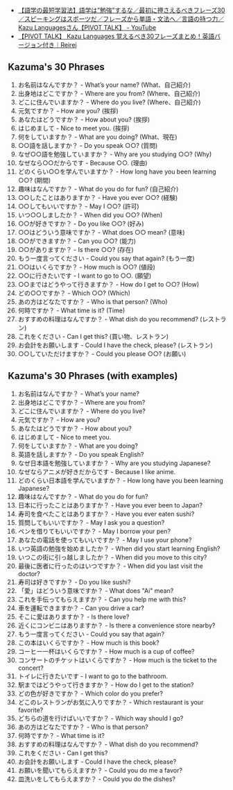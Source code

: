 - [【語学の最短学習法】語学は”勉強”するな／最初に押さえるべきフレーズ30／スピーキングはスポーツだ／フレーズから単語・文法へ／言語の持つ力／Kazu Languagesさん【PIVOT TALK】 - YouTube](https://www.youtube.com/watch?v=Q5GDR7P39GE)
- [【PIVOT TALK】 Kazu Languages 覚えるべき30フレーズまとめ！英語バージョン付き｜Reirei](https://note.com/reireireijinjin6/n/n270c6f4dd0ae)

## Kazuma's 30 Phrases

1. お名前はなんですか？ - What’s your name? (What、自己紹介)
2. 出身地はどこですか？ - Where are you from? (Where、自己紹介)
3. どこに住んでいますか？ - Where do you live? (Where、自己紹介)
4. 元気ですか？ - How are you? (挨拶)
5. あなたはどうですか？ - How about you? (挨拶)
6. はじめまして - Nice to meet you. (挨拶)
7. 何をしていますか？ - What are you doing? (What、現在)
8. ○○語を話しますか？ - Do you speak ○○? (質問)
9. なぜ○○語を勉強していますか？ - Why are you studying ○○? (Why)
10. なぜなら○○だからです - Because ○○. (理由)
11. どのくらい○○を学んでいますか？ - How long have you been learning ○○? (期間)
12. 趣味はなんですか？ - What do you do for fun? (自己紹介)
13. ○○したことはありますか？ - Have you ever ○○? (経験)
14. ○○してもいいですか？ - May I ○○? (許可)
15. いつ○○しましたか？ - When did you ○○? (When)
16. ○○が好きですか？ - Do you like ○○? (好み)
17. ○○はどういう意味ですか？ - What does ○○ mean? (意味)
18. ○○ができますか？ - Can you ○○? (能力)
19. ○○がありますか？ - Is there ○○? (存在)
20. もう一度言ってください - Could you say that again? (もう一度)
21. ○○はいくらですか？ - How much is ○○? (値段)
22. ○○に行きたいです - I want to go to ○○. (願望)
23. ○○まではどうやって行きますか？ - How do I get to ○○? (How)
24. どの○○ですか？ - Which ○○? (Which)
25. あの方はどなたですか？ - Who is that person? (Who)
26. 何時ですか？ - What time is it? (Time)
27. おすすめの料理はなんですか？ - What dish do you recommend? (レストラン)
28. これをください - Can I get this? (買い物、レストラン)
29. お会計をお願いします - Could I have the check, please? (レストラン)
30. ○○していただけますか？ - Could you please ○○? (お願い)

## Kazuma's 30 Phrases (with examples)

1. お名前はなんですか？ - What’s your name?
2. 出身地はどこですか？ - Where are you from?
3. どこに住んでいますか？ - Where do you live?
4. 元気ですか？ - How are you?
5. あなたはどうですか？ - How about you?
6. はじめまして - Nice to meet you.
7. 何をしていますか？ - What are you doing?
8. 英語を話しますか？ - Do you speak English?
9. なぜ日本語を勉強していますか？ - Why are you studying Japanese?
10. なぜならアニメが好きだからです - Because I like anime.
11. どのくらい日本語を学んでいますか？ - How long have you been learning Japanese?
12. 趣味はなんですか？ - What do you do for fun?
13. 日本に行ったことはありますか？ - Have you ever been to Japan?
13. 寿司を食べたことはありますか？ - Have you ever eaten sushi?
14. 質問してもいいですか？ - May I ask you a question?
14. ペンを借りてもいいですか？ - May I borrow your pen?
14. あなたの電話を使ってもいいですか？ - May I use your phone?
15. いつ英語の勉強を始めましたか？ - When did you start learning English?
15. いつこの街に引っ越しましたか？ - When did you move to this city?
15. 最後に医者に行ったのはいつですか？ - When did you last visit the doctor?
16. 寿司は好きですか？ - Do you like sushi?
17. 「愛」はどういう意味ですか？ - What does "Ai" mean?
18. これを手伝ってもらえますか？ - Can you help me with this?
18. 車を運転できますか？ - Can you drive a car?
19. そこに愛はありますか？ - Is there love?
19. 近くにコンビニはありますか？ - Is there a convenience store nearby?
20. もう一度言ってください - Could you say that again?
21. この本はいくらですか？ - How much is this book?
21. コーヒー一杯はいくらですか？ - How much is a cup of coffee?
21. コンサートのチケットはいくらですか？ - How much is the ticket to the concert?
22. トイレに行きたいです - I want to go to the bathroom.
23. 駅まではどうやって行きますか？ - How do I get to the station?
24. どの色が好きですか？ - Which color do you prefer?
24. どこのレストランがお気に入りですか？ - Which restaurant is your favorite?
24. どちらの道を行けばいいですか？ - Which way should I go?
25. あの方はどなたですか？ - Who is that person?
26. 何時ですか？ - What time is it?
27. おすすめの料理はなんですか？ - What dish do you recommend?
28. これをください - Can I get this?
29. お会計をお願いします - Could I have the check, please?
30. お願いを聞いてもらえますか？ - Could you do me a favor?
30. 皿洗いをしてもらえますか？ - Could you do the dishes?
